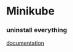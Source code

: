 Minikube
========


### uninstall everything

[documentation](https://gist.github.com/kevin-smets/b91a34cea662d0c523968472a81788f7#reset-everything)